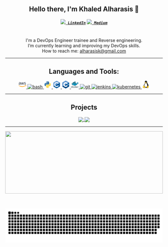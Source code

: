 <h2 align="center">Hello there, I'm Khaled Alharasis 👋</h2>

<h5 align="center">
<code><a href="https://www.linkedin.com/in/khaled-alharasis/" title="LinkedIn"><img width="22" src="https://img.shields.io/badge/LinkedIn-0077B5?style=for-the-badge&logo=linkedin&logoColor=white"> LinkedIn</a></code>
  <code><a href="https://medium.com/@Harasisco" title="Medium"><img width="22" src="https://img.shields.io/badge/Medium-12100E?style=for-the-badge&logo=medium&logoColor=white"> Medium</a></code>
</h5>

<p align="center">
  <br>I'm a DevOps Engineer trainee and Reverse engineering. 
  <br>I’m currently learning and improving my DevOps skills.
  <br>How to reach me: <a href="mailto: alharasisk@gmail.com">alharasisk@gmail.com</a>
</p>

<hr>

<h2 align="center">Languages and Tools:</h2>
<p align="center"> 
  <a href="https://aws.amazon.com" target="_blank" rel="noreferrer"> 
    <img src="https://raw.githubusercontent.com/devicons/devicon/master/icons/amazonwebservices/amazonwebservices-original-wordmark.svg" alt="aws"  height="25"/> </a>
  <a href="https://www.gnu.org/software/bash/" target="_blank" rel="noreferrer"> 
    <img src="https://www.vectorlogo.zone/logos/gnu_bash/gnu_bash-icon.svg" alt="bash"  height="25"/> </a>
  <a href="https://www.python.org" target="_blank" rel="noreferrer"> 
    <img src="https://raw.githubusercontent.com/devicons/devicon/master/icons/python/python-original.svg" alt="python" height="25"/> </a> 
  <a href="https://www.cprogramming.com/" target="_blank" rel="noreferrer"> 
    <img src="https://raw.githubusercontent.com/devicons/devicon/master/icons/c/c-original.svg" alt="c"  height="25"/> </a> 
  <a href="https://www.w3schools.com/cpp/" target="_blank" rel="noreferrer">
    <img src="https://raw.githubusercontent.com/devicons/devicon/master/icons/cplusplus/cplusplus-original.svg" alt="cplusplus"  height="25"/> </a>
  <a href="https://www.docker.com/" target="_blank" rel="noreferrer"> 
    <img src="https://raw.githubusercontent.com/devicons/devicon/master/icons/docker/docker-original-wordmark.svg" alt="docker"  height="25"/> </a>
  <a href="https://git-scm.com/" target="_blank" rel="noreferrer"> 
    <img src="https://www.vectorlogo.zone/logos/git-scm/git-scm-icon.svg" alt="git"  height="25"/> </a> 
  <a href="https://www.jenkins.io" target="_blank" rel="noreferrer">
    <img src="https://www.vectorlogo.zone/logos/jenkins/jenkins-icon.svg" alt="jenkins"  height="25"/> </a>
  <a href="https://kubernetes.io" target="_blank" rel="noreferrer"> 
    <img src="https://www.vectorlogo.zone/logos/kubernetes/kubernetes-icon.svg" alt="kubernetes"  height="25"/> </a> 
  <a href="https://www.linux.org/" target="_blank" rel="noreferrer"> 
    <img src="https://raw.githubusercontent.com/devicons/devicon/master/icons/linux/linux-original.svg" alt="linux"  height="25"/> </a> 
</p>

<hr>

<h2 align="center">Projects</h2>
<p align="center">
  <a href="https://github.com/Harasisco/Dockarizing-Django-nginx-MySQL"> 
    <img align="center" src="https://github-readme-stats.vercel.app/api/pin/?username=Harasisco&repo=Dockarizing-Django-nginx-MySQL&theme=tokyonight" /> </a>   
  <a href="https://github.com/Harasisco/K8s-Django-App">  
    <img align="center" src="https://github-readme-stats.vercel.app/api/pin/?username=Harasisco&repo=K8s-Django-App&theme=tokyonight" /> </a>
</p>
<hr>

<a href="https://github.com/Harasisco/github-readme-stats" title="Go to Source"><img width="100%" height="200" src="https://github-readme-stats.vercel.app/api?username=Harasisco&show_icons=true&theme=gotham"></a>

<br clear="both">
<p align="center">
  <img  src="https://raw.githubusercontent.com/Elanza-48/Elanza-48/main/resources/img/github-contribution-grid-snake.svg" alt="Snake animation" />
</p>

